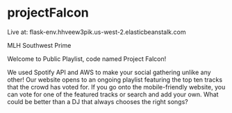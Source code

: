 # projectFalcon

Live at:  flask-env.hhveew3pik.us-west-2.elasticbeanstalk.com 

MLH Southwest Prime

Welcome to Public Playlist, code named Project Falcon!

We used Spotify API and AWS to make your social gathering unlike any other!
Our website opens to an ongoing playlist featuring the top ten tracks that the crowd has voted for.
If you go onto the mobile-friendly website, you can vote for one of the featured tracks or search and add your own.
What could be better than a DJ that always chooses the right songs?


